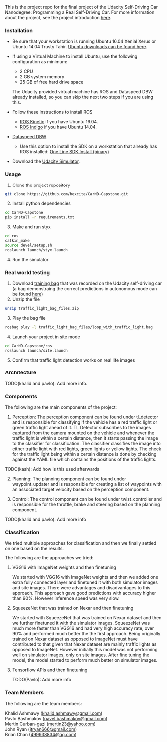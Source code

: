 This is the project repo for the final project of the Udacity Self-Driving Car Nanodegree: Programming a Real Self-Driving Car. For more information about the project, see the project introduction [here](https://classroom.udacity.com/nanodegrees/nd013/parts/6047fe34-d93c-4f50-8336-b70ef10cb4b2/modules/e1a23b06-329a-4684-a717-ad476f0d8dff/lessons/462c933d-9f24-42d3-8bdc-a08a5fc866e4/concepts/5ab4b122-83e6-436d-850f-9f4d26627fd9).

### Installation 

* Be sure that your workstation is running Ubuntu 16.04 Xenial Xerus or Ubuntu 14.04 Trusty Tahir. [Ubuntu downloads can be found here](https://www.ubuntu.com/download/desktop). 
* If using a Virtual Machine to install Ubuntu, use the following configuration as minimum:
  * 2 CPU
  * 2 GB system memory
  * 25 GB of free hard drive space
  
  The Udacity provided virtual machine has ROS and Dataspeed DBW already installed, so you can skip the next two steps if you are using this.

* Follow these instructions to install ROS
  * [ROS Kinetic](http://wiki.ros.org/kinetic/Installation/Ubuntu) if you have Ubuntu 16.04.
  * [ROS Indigo](http://wiki.ros.org/indigo/Installation/Ubuntu) if you have Ubuntu 14.04.
* [Dataspeed DBW](https://bitbucket.org/DataspeedInc/dbw_mkz_ros)
  * Use this option to install the SDK on a workstation that already has ROS installed: [One Line SDK Install (binary)](https://bitbucket.org/DataspeedInc/dbw_mkz_ros/src/81e63fcc335d7b64139d7482017d6a97b405e250/ROS_SETUP.md?fileviewer=file-view-default)
* Download the [Udacity Simulator](https://github.com/udacity/CarND-Capstone/releases/tag/v1.2).

### Usage

1. Clone the project repository
```bash
git clone https://github.com/bexcite/CarND-Capstone.git
```

2. Install python dependencies
```bash
cd CarND-Capstone
pip install -r requirements.txt
```
3. Make and run styx
```bash
cd ros
catkin_make
source devel/setup.sh
roslaunch launch/styx.launch
```
4. Run the simulator

### Real world testing
1. Download [training bag](https://drive.google.com/file/d/0B2_h37bMVw3iYkdJTlRSUlJIamM/view?usp=sharing) that was recorded on the Udacity self-driving car (a bag demonstraing the correct predictions in autonomous mode can be found [here](https://drive.google.com/open?id=0B2_h37bMVw3iT0ZEdlF4N01QbHc)) 
2. Unzip the file
```bash
unzip traffic_light_bag_files.zip
```
3. Play the bag file
```bash
rosbag play -l traffic_light_bag_files/loop_with_traffic_light.bag
```
4. Launch your project in site mode
```bash
cd CarND-Capstone/ros
roslaunch launch/site.launch
```
5. Confirm that traffic light detection works on real life images

### Architecture

TODO(khalid and pavlo): Add more info.

### Components

The following are the main components of the project:

1. Perception: The perception component can be found under tl_detector and is responsible for classifying if the vehicle has a red traffic light or green traffic light ahead of it.
TL Detector subscribes to the images captured from the camera mounted on the vehicle and whenever the traffic light is within a certain distance, then it starts passing the image to the classifier for classification.
The classifier classifies the image into either traffic light with red lights, green lights or yellow lights.
The check for the traffic light being within a certain distance is done by checking against the YAML file which contains the positions of the traffic lights.

TODO(kash): Add how is this used afterwards

2. Planning: The planning component can be found under waypoint_updater and is responsible for creating a list of waypoints with an associated target velocity based on the perception component.

3. Control: The control component can be found under twist_controller and is responsible for the throttle, brake and steering based on the planning component.

TODO(khalid and pavlo): Add more info

### Classification

We tried multiple approaches for classification and then we finally settled on one based on the results.

The following are the approaches we tried:

1. VGG16 with ImageNet weights and then finetuning

    We started with VGG16 with ImageNet weights and then we added one extra fully connected layer and finetuned it with both simulator images and site images.
    There were advantages and disadvantages to this approach. This approach gave good predictions with accuracy higher than 90%. However inference speed was very slow.


2. SqueezeNet that was trained on Nexar and then finetuning

    We started with SqueezeNet that was trained on Nexar dataset and then we further finetuned it with the simulator images.
    SqueezeNet was much more faster than VGG16 and had very high accuracy rate, over 90% and performed much better the the first approach.
    Being originally trained on Nexar dataset as opposed to ImageNet must have contributed to that given that Nexar dataset are mainly traffic lights as opposed to ImageNet.
    However initially this model was not performing well on simulator images, only on site images. After fine tuning the model, the model started to perform much better on simulator images.

3. Tensorflow APIs and then finetuning

    TODO(Pavlo): Add more info

### Team Members

The following are the team members:

Khalid Ashmawy (khalid.ashmawy@gmail.com)  
Pavlo Bashmakov (pavel.bashmakov@gmail.com)  
Mertin Curban-gazi (mertin23@yahoo.com)  
John Ryan (jtryan666@gmail.com)  
Brian Chan (499938834@qq.com)  
